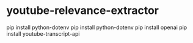 # youtube-relevance-extractor
pip install python-dotenv
pip install python-dotenv
pip install openai
pip install youtube-transcript-api

